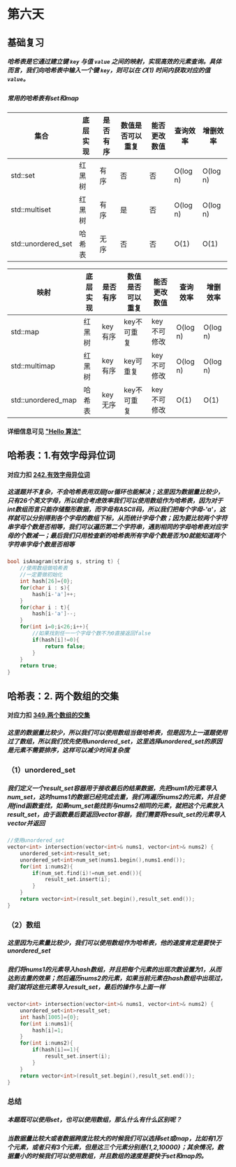 # 第六天

## 基础复习

##### 哈希表是它通过建立键 `key` 与值 `value` 之间的映射，实现高效的元素查询。具体而言，我们向哈希表中输入一个键 `key`，则可以在 𝑂(1) 时间内获取对应的值 `value`。

##### 常用的哈希表有set和map

| **集合** | 底层实现 | **是否有序** | **数值是否可以重复** | **能否更改数值** | **查询效率** | **增删效率** |
|  ----  | ----   | ----   | ----   | ----   | ----   | ----   |
| std::set           | 红黑树   | 有序         | 否                   | 否               | O(log n)     | O(log n) |
| std::multiset      | 红黑树   | 有序         | 是                   | 否               | O(log n)     | O(log n) |
| std::unordered_set | 哈希表   | 无序         | 否                   | 否               | O(1)         | O(1) |

| 映射               | 底层实现 | 是否有序 | 数值是否可以重复 | 能否更改数值 | 查询效率 | 增删效率 |
| ------------------ | -------- | -------- | ---------------- | ------------ | -------- | -------- |
| std::map           | 红黑树   | key有序  | key不可重复      | key不可修改  | O(log n) | O(log n) |
| std::multimap      | 红黑树   | key有序  | key可重复        | key不可修改  | O(log n) | O(log n) |
| std::unordered_map | 哈希表   | key无序  | key不可重复      | key不可修改  | O(1)     | O(1)     |

#### 详细信息可见 <a href="https://www.hello-algo.com/chapter_hashing/hash_map/">"Hello 算法"</a>

## 哈希表：1.有效字母异位词

#### 对应力扣 <a href="https://leetcode.cn/problems/valid-anagram/description/">242.有效字母异位词</a>

##### 这道题并不复杂，不会哈希表用双层for循环也能解决；这里因为数据量比较少，只有26个英文字母，所以综合考虑效率我们可以使用数组作为哈希表，因为对于int数组而言只能存储整形数据，而字母有ASCII码，所以我们把每个字母-'a'，这样就可以分别得到各个字母的数组下标，从而统计字母个数；因为要比较两个字符串字母个数是否相等，我们可以遍历第二个字符串，遇到相同的字母哈希表对应字母的个数减一；最后我们只用检查新的哈希表所有字母个数是否为0就能知道两个字符串字母个数是否相等

```c++
bool isAnagram(string s, string t) {
    //使用数组做哈希表
    //一定要做初始化
    int hash[26]={0};
    for(char i : s){
        hash[i-'a']++;
    }
    for(char i : t){
        hash[i-'a']--;
    }
    for(int i=0;i<26;i++){
        //如果找到任一一个字母个数不为0直接返回false
        if(hash[i]!=0){
            return false;
        }
    }
    return true;
}
```

## 哈希表：2. 两个数组的交集

#### 对应力扣 <a href="https://leetcode.cn/problems/intersection-of-two-arrays/description/">349.两个数组的交集</a>

##### 这里的数据量比较少，所以我们可以使用数组当做哈希表，但是因为上一道题使用过了数组，所以我们优先使用unordered_set，这里选择unordered_set的原因是元素不需要排序，这样可以减少时间复杂度

### （1）unordered_set

##### 我们定义一个result_set容器用于接收最后的结果数据，先把num1的元素导入num_set，这时nums1的数据已经完成去重，我们再遍历nums2的元素，并且使用find函数查找，如果num_set能找到与nums2相同的元素，就把这个元素放入result_set，由于函数最后要返回vector容器，我们需要将result_set的元素导入vector并返回

```c++
//使用unordered_set
vector<int> intersection(vector<int>& nums1, vector<int>& nums2) {
    unordered_set<int>result_set;
    unordered_set<int>num_set(nums1.begin(),nums1.end());
    for(int i:nums2){
        if(num_set.find(i)!=num_set.end()){
            result_set.insert(i);
        }
    }
    return vector<int>(result_set.begin(),result_set.end());
}
```

### （2）数组

##### 这里因为元素量比较少，我们可以使用数组作为哈希表，他的速度肯定是要快于unordered_set

##### 我们将nums1的元素导入hash数组，并且把每个元素的出现次数设置为1，从而达到去重的效果；然后遍历nums2的元素，如果当前元素在hash数组中出现过，我们就将这些元素导入result_set，最后的操作与上面一样

```c++
vector<int> intersection(vector<int>& nums1, vector<int>& nums2) {
    unordered_set<int>result_set;
    int hash[1005]={0};
    for(int i:nums1){
        hash[i]=1;
    }
    for(int i:nums2){
        if(hash[i]==1){
            result_set.insert(i);
        }
    }
    return vector<int>(result_set.begin(),result_set.end());
}
```

### 总结

##### 本题既可以使用set，也可以使用数组，那么什么有什么区别呢？

##### 当数据量比较大或者数据跨度比较大的时候我们可以选择set或map，比如有1万个元素，或者只有3个元素，但是这三个元素分别是{1,2,10000}；其余情况，数据量小的时候我们可以使用数组，并且数组的速度是要快于set和map的。

